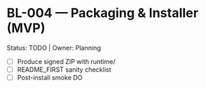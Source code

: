 ﻿# BL-004 — Packaging & Installer (MVP)
Status: TODO | Owner: Planning
- [ ] Produce signed ZIP with runtime/
- [ ] README_FIRST sanity checklist
- [ ] Post-install smoke DO

